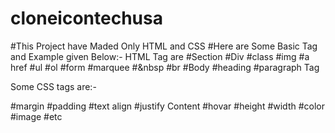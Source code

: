 # cloneicontechusa
#This Project have Maded Only HTML and CSS
#Here are Some Basic Tag and Example given Below:-
 HTML Tag are
  #Section
  #Div
  #class
  #img
  #a href
  #ul
  #ol
  #form
  #marquee
  #&nbsp
  #br
  #Body
  #heading
  #paragraph Tag


  Some CSS tags are:-

  
  #margin
  #padding
  #text align
  #justify Content
  #hovar
  #height
  #width
  #color
  #image
  #etc
